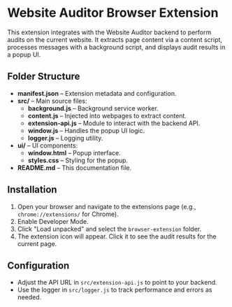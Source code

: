 # Website Auditor Browser Extension

This extension integrates with the Website Auditor backend to perform audits on the current website. It extracts page content via a content script, processes messages with a background script, and displays audit results in a popup UI.

## Folder Structure

- **manifest.json** – Extension metadata and configuration.
- **src/** – Main source files:
  - **background.js** – Background service worker.
  - **content.js** – Injected into webpages to extract content.
  - **extension-api.js** – Module to interact with the backend API.
  - **window.js** – Handles the popup UI logic.
  - **logger.js** – Logging utility.
- **ui/** – UI components:
  - **window.html** – Popup interface.
  - **styles.css** – Styling for the popup.
- **README.md** – This documentation file.

## Installation

1. Open your browser and navigate to the extensions page (e.g., `chrome://extensions/` for Chrome).
2. Enable Developer Mode.
3. Click "Load unpacked" and select the `browser-extension` folder.
4. The extension icon will appear. Click it to see the audit results for the current page.

## Configuration

- Adjust the API URL in `src/extension-api.js` to point to your backend.
- Use the logger in `src/logger.js` to track performance and errors as needed.
